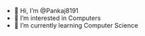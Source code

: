 - 👋 Hi, I’m @Pankaj8191
- 👀 I’m interested in Computers
- 🌱 I’m currently learning Computer Science
